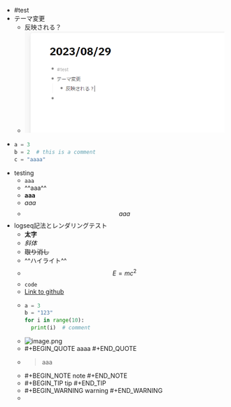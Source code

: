 - #test
- テーマ変更
	- 反映される？
	- ![image.png](../assets/image_1693318984356_0.png)
- ```python
  a = 3
  b = 2  # this is a comment
  c = "aaaa"
  ```
- testing
	- `aaa`
	- ^^aaa^^
	- **aaa**
	- *aaa*
	- $$aaa$$
- logseq記法とレンダリングテスト
	- **太字**
	- *斜体*
	- ~~取り消し~~
	- ^^ハイライト^^
	- $$E = mc^2$$
	- `code`
	- [Link to github](https://github.com/hachian/digital_garden)
	- ```python
	  a = 3
	  b = "123"
	  for i in range(10):
	    print(i)  # comment
	  
	  ```
	- ![image.png](../assets/image_1693319875257_0.png)
	- #+BEGIN_QUOTE
	  aaaa
	  #+END_QUOTE
	- > aaa
	- #+BEGIN_NOTE
	  note
	  #+END_NOTE
	- #+BEGIN_TIP
	  tip
	  #+END_TIP
	- #+BEGIN_WARNING
	  warning
	  #+END_WARNING
	-